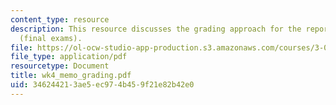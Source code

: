 ```yaml
---
content_type: resource
description: This resource discusses the grading approach for the reports of memos
  (final exams).
file: https://ol-ocw-studio-app-production.s3.amazonaws.com/courses/3-014-materials-laboratory-fall-2006/346244213ae5ec974b459f21e82b42e0_wk4_memo_grading.pdf
file_type: application/pdf
resourcetype: Document
title: wk4_memo_grading.pdf
uid: 34624421-3ae5-ec97-4b45-9f21e82b42e0
---
```

